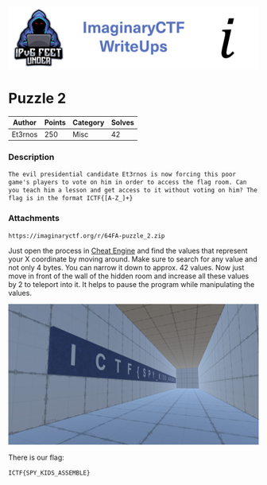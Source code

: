 ![ImaginaryCTF](../../banner.png)

# Puzzle 2

|Author|Points|Category|Solves|
|---|---|---|---|
|Et3rnos|250|Misc|42|

### Description

```
The evil presidential candidate Et3rnos is now forcing this poor game's players to vote on him in order to access the flag room. Can you teach him a lesson and get access to it without voting on him? The flag is in the format ICTF{[A-Z_]+}	
```

### Attachments

```
https://imaginaryctf.org/r/64FA-puzzle_2.zip
```
Just open the process in [Cheat Engine](https://www.cheatengine.org/) and find the values that represent your X coordinate by moving around.
Make sure to search for any value and not only 4 bytes. You can narrow it down to approx. 42 values. Now just move in front of the wall of the hidden room and increase all these values by 2 to teleport into it.
It helps to pause the program while manipulating the values.

![secret](secret.png)


There is our flag:
```
ICTF{SPY_KIDS_ASSEMBLE}
```